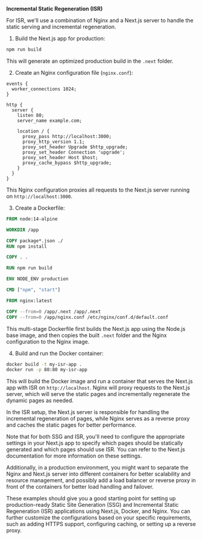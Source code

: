 
**Incremental Static Regeneration (ISR)**

For ISR, we'll use a combination of Nginx and a Next.js server to handle the static serving and incremental regeneration.

1. Build the Next.js app for production:

```bash
npm run build
```

This will generate an optimized production build in the `.next` folder.

2. Create an Nginx configuration file (`nginx.conf`):

```nginx
events {
  worker_connections 1024;
}

http {
  server {
    listen 80;
    server_name example.com;

    location / {
      proxy_pass http://localhost:3000;
      proxy_http_version 1.1;
      proxy_set_header Upgrade $http_upgrade;
      proxy_set_header Connection 'upgrade';
      proxy_set_header Host $host;
      proxy_cache_bypass $http_upgrade;
    }
  }
}
```

This Nginx configuration proxies all requests to the Next.js server running on `http://localhost:3000`.

3. Create a Dockerfile:

```dockerfile
FROM node:14-alpine

WORKDIR /app

COPY package*.json ./
RUN npm install

COPY . .

RUN npm run build

ENV NODE_ENV production

CMD ["npm", "start"]

FROM nginx:latest

COPY --from=0 /app/.next /app/.next
COPY --from=0 /app/nginx.conf /etc/nginx/conf.d/default.conf
```

This multi-stage Dockerfile first builds the Next.js app using the Node.js base image, and then copies the built `.next` folder and the Nginx configuration to the Nginx image.

4. Build and run the Docker container:

```bash
docker build -t my-isr-app .
docker run -p 80:80 my-isr-app
```

This will build the Docker image and run a container that serves the Next.js app with ISR on `http://localhost`. Nginx will proxy requests to the Next.js server, which will serve the static pages and incrementally regenerate the dynamic pages as needed.

In the ISR setup, the Next.js server is responsible for handling the incremental regeneration of pages, while Nginx serves as a reverse proxy and caches the static pages for better performance.

Note that for both SSG and ISR, you'll need to configure the appropriate settings in your Next.js app to specify which pages should be statically generated and which pages should use ISR. You can refer to the Next.js documentation for more information on these settings.

Additionally, in a production environment, you might want to separate the Nginx and Next.js server into different containers for better scalability and resource management, and possibly add a load balancer or reverse proxy in front of the containers for better load handling and failover.

These examples should give you a good starting point for setting up production-ready Static Site Generation (SSG) and Incremental Static Regeneration (ISR) applications using Next.js, Docker, and Nginx. You can further customize the configurations based on your specific requirements, such as adding HTTPS support, configuring caching, or setting up a reverse proxy.